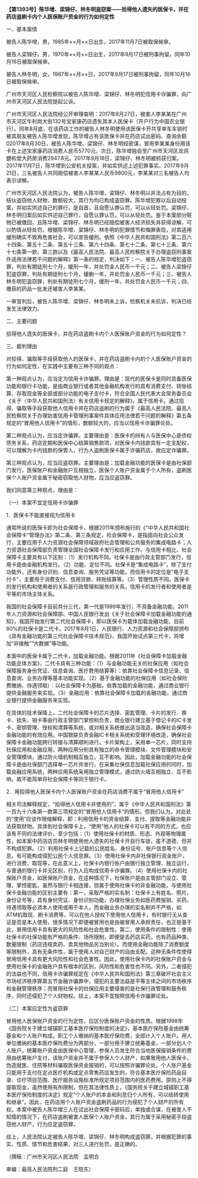 **【第1393号】陈华增、梁锦仔、林冬明盗窃案——拾得他人遗失的医保卡，并在药店盗刷卡内个人医保账户资金的行为如何定性**

一、基本案情

被告人陈华增，男，1985年××月××日出生，2017年11月7日被取保候审。

被告人梁锦仔，男，1970年××月××日出生，2017年9月17日被刑事拘留，同年10月16日被取保候审。

被告人林冬明，女，1987年××月××日，2017年9月17日被刑事拘留，同年10月16日被取保候审。

广州市天河区人民检察院以被告人陈华增、梁锦仔、林冬明犯信用卡诈骗罪，向广州市天河区人民法院提起公诉。

广州市天河区人民法院经公开审理查明：2017年8月27日，被害人李某某在广州市天河区牛利岗大街132号宝家康药店遗失其本人医保卡（开户行为中国农业银行）。同年8月底，在该药店工作的被告人林冬明使用该医保卡开共享单车车锁时被其朋友被告人陈华增发现，陈华增占有该医保卡并在药店试出密码、查询余额02017年8月30日，被告人陈华增、梁锦仔、林冬明经密谋，冒用李某某身份用该卡在上述宝家康药店消费人民币5770元，次日，陈华增独自至广州市天河区龙洞健和堂大药房消费2947.8元。2017年9月16日，梁锦仔、林冬明被抓获归案。2017年11月7日，陈华增到公安机关投案，并如实供述上述犯罪事实。2017年9月21日，三名被告人共同赔偿被害人李某某人民币9800元，李某某对三名被告人均表示谅解。

广州市天河区人民法院认为，被告人陈华增、梁锦仔、林冬明以非法占有为目的，结伙盗窃他人财物，数额较大，其行为均已构成盗窃罪。陈华增犯罪以后自动投案，并如实供述自己的罪行，是自首，且自愿认罪认罚，可以从轻处罚。梁锦仔、林冬明归案后如实供述自己罪行，自愿认罪认罚，可以从轻处罚。鉴于本案部分赃物已被缴回，且陈华增、梁锦仔、林冬明已经赔偿被害人经济损失并获得谅解，可以酌情从轻处罚。根据陈华增、梁锦仔、林冬明的犯罪情节和悔罪表现，对其适用缓刑确实不致再危害社会，可以宣告缓刑。依照《中华人民共和国刑法》第二百六十四条、第五十二条、第五十三条、第六十四条、第七十二条、第七十三条、第六十七条第一款、第三款以及《最高人民法院、最高人民检察院关于办理盗窃刑事案件适用法律若干问题的解释》第一条的规定，判决如下：一、被告人陈华增犯盗窃罪，判处有期徒刑七个月，缓刑一年，并处罚金人民币一千元；二、被告人梁锦仔犯盗窃罪，判处有期徒刑七个月，缓删一年，并处罚金人民币一千元；三、被告人林冬明犯盗窃罪，判处有期徒刑七个月，缓刑一年，并处罚金人民币一千元；四、缴获的药品一批发还被害人李某某。

一审宣判后，被告人陈华增、梁锦仔、林冬明未上诉，检察机关未抗诉，判决已经发生法律效力。

二、主要问题

拾得他人遗失的医保卡，并在药店盗刷卡内个人医保账户资金的行为如何定性？

三、裁判理由

对拾得、骗取等手段获取他人的医保卡，并在药店盗刷卡内的个人医保账户资金的行为如何定性，在实践中主要有三种不同的观点：

第一种观点认为，应当定为信用卡诈骗罪。理由是：现代的医保卡是同时具备医保功能和银行卡功能，是由商业银行或者其他金融机构发行的具有消费支付、转账结算、存取现金等全部或部分功能的电子支付卡，符合全国人民代表大会常务委员会《关于〈中华人民共和国刑法〉有关信用卡规定的解释》，属于信用卡。通过拾得、骗取等手段获取他人信用卡并在药店盗刷的行为属于《最高人民法院、最高人民检察院关于办理妨害信用卡管理刑事案件具体应用法律若干问题的解释》第五条规定的“冒用他人信用卡”的情形，数额较大的，应当以信用卡诈骗罪论处。

第二种观点认为，应当定诈骗罪。主要理由是：医保卡的持有人与医保中心是债权债务关系，药店定期和医保中心结算销售款项，对医保卡内钱款具有一定支配权，可以理解为卡内钱款的保管人，行为人盗刷医保卡属于诈骗药店，故应定诈骗罪。

第三种观点认为，应当应盗窃罪。主要理由是：加载金融功能的医保卡是由社保部门发行，医保账户和金融账户互相独立，医保个人账户资金属于个人所有，盗刷医保个人账户资金属于秘密窃取他人财物，应当应盗窃罪。

我们同意第三种观点，理由是：

（一）本案不宜定信用卡诈骗罪

1．医保卡不能直接视为信用卡

通常所说的医保卡即为社会保障卡，根据2011年颁布施行的《“中华人民共和国社会保障卡”管理办法》第二条、第三条规定，社会保障卡，是指面向社会公众发行，主要应用于人力资源社会保障领域政府社会管理和公共服务的集成电路卡；人力资源社会保障部负责管理全国社会保障卡发行和应用工作。与信用卡相比，社会保障卡主要具有以下区别：（1）发行机构不同。社保卡是由行政主管部门发行，信用卡是由金融机构发行。（2）功能、定位不同。社保卡是“集成电路卡”，除了支付功能外，还有身份识别、信息查询、服务凭证等功能，而信用卡的定位是“电子支付卡”，主要用于消费支付、信用贷款、转账结算等。（3）管理性质不同。医保卡的发行机构和使用者的关系是行政管理和服务的关系，信用卡的发行者和使用者是平等的市场主体关系。

我国的社会保障卡目前共分三代，第一代是1999年发行，不具备金融功能。2011年人力资源和社会保障部、中国人民银行发出《关于社会保障卡加载金融功能的通知》，我国开始发行第二代社会保障卡，即以医保卡为载体加载金融功能，目前80%的社保卡是二代卡。2017年8月1日，人民银行、人力资源和社会保障部颁布《具有金融功能的第三代社会保障卡技术规范》，我国开始试点第三代卡，将增加“非接触”“大数据”等功能。

本案中的医保卡属于二代卡，加载金融功能。根据2011年《社会保障卡加载金融功能总体方案》，二代卡具有三种功能：（1）与金融功能无关的社保应用（如社会保障服务身份凭证、信息查询、医疗费用结算等）：依靠社会保障卡信息记录、信息查询、业务办理等基本功能实现。（2）基于金融功能的社保应用（如社会保险费缴纳、待遇领取）：以社会保障卡为基础，依靠加载的金融功能，通过商业银行提供金融服务来实现。（3）金融应用：依靠社会保障卡加载的金融功能，通过商业银行提供金融服务来实现。

在具体的技术保降上，二代社会保障卡的芯片选择、密匙管理、卡片的发行、换卡、挂失、销卡等由行政主管部门掌控和负责，商业银行建立基于借记卡的IC卡发卡、密钥管理、授权和清算等系统，或对相关系统做出适当改造，确保社会保障卡金融功能的有效应用。中国银联负责金融IC卡相关系统和受理环境改造，确保社会保障卡金融功能跨行转接与清算顺利进行。卡片架构上，采用单一芯片，同时支持社保应用和金融应用，两种应用分别具有独立的命令管理模块、文件管理模块和安全管理模块，通过防火墙机制相互独立，互不影响。因此，加载金融功能的社会保障卡是由社保部门选择单一芯片并发行，在采集社保信息加载社保应用的同时，加载金融应用系统，两种应用系统采用独立管理模式，通过防火墙互相独立、互不影响。故不能简单将社会保障卡等同于银行卡。

2．用拾得他人医保卡内个人医保账户资金在药店消费不属于“冒用他人信用卡”

相关司法解释规定，“拾得他人信用卡并使用的”，属于《中华人民共和国刑法》第一百九十六条第一款第三项规定的“冒用他人信用卡”的情形。但我们认为，对此处的“使用”应该作限缩解释，即：利用信用卡的资金结算、支付、提取等金融功能非法获取财物。具体到社会保障卡上，“使用”他人的社保卡可以有不同的方式，也应该有不同的法律评价，至少包括：（1）使用社保卡的材质、形态、外观等物理属性，如本案中药店店员林冬明使用他人遗失的社保卡开自行车锁，虽不道德，但并不构成犯罪。（2）利用社保卡上记载的公民姓名、身份证号、账户信息等个人信息，有可能构成侵犯公民个人信息罪。（3）使用社保卡内非社保银行资金账户，进行消费、取现等，在此意义上，社保卡内银行账户由银行独立管理、独立运行，与普通的银行卡并无区别，行为人应构成信用卡诈骗罪。（4）使用社保卡内的社保账户资金，如医保账户资金，在这种情况下，社保账户是由主管部门设立、管理，掌控密匙，虽然与银行卡相连接，但属于使用社保卡的非金融功能，与使用社保卡金融功能的区别主要有：第一，采取严格的实名制：社保卡上有姓名、照片、身份证号等，具有身份凭证、身份识别功能，办理社保业务如医药费报销、买药、待遇领取等必须本人使用或用于本人，而金融业务办理的实名制并不严格，如ATM机取现、刷卡消费等，可以在他人授权下使用他人信用卡，有时银行无从查证是否是本人使用，很多情况下即便被冒用也是由被冒用人承担责任，也正是基于此，冒用信用卡具有更大的风险性和社会危害性。第二，使用条件的限制性：使用社保卡的社保功能有严格的条件、场所限制，即便是去药店买药，也有药品种类、数量限制（药店违规卖药、卖其他物品另当别论）。而使用金融功能除了消费额度等限制外，具有无条件性，属于使用人对自己财产的自由支配。这种无条件性使得冒用信用卡具有更大风险性和社会危害性。因此，使用社保卡内的社保账户资金与使用社保卡的金融账户具有根本的区别，风险性和危害性也不同。另外，二者侵犯的法益也不同，信用卡诈骗罪规定在《中华人民共和国刑法》第三章破坏社会主义市场经济秩序罪第五节金融诈骗罪中，侵犯的主要法益是平等主体之间的市场秩序和金融管理秩序；而冒用社保卡的社保应用主要侵害的是社保行政管理和服务秩序，同时还侵犯了个人财物权。综上，本案不宜按照信用卡诈骗罪论处。

（二）本案应定性为盗窃罪

冒用他人医保账户资金的行为定性，应区分医保账户资金的性质。根据1998年《国务院关于建立城镇职工基本医疗保险制度的决定》，基本医疗保险基金由统筹基金和个人账户构成。职工个人缴纳的基本医疗保险费，全部计入个人账户。用人单位缴纳的基本医疗保险费分为两部分，一部分用于建立统筹基金，一部分划人个人账户。统筹账户资金由医保中心管理，参保人员发生符合当地医保报销条件的费用由统筹账户支付，该账户资金并不属于参保人个人财产，如果冒用他人医保卡，伪造就医、住院等材料骗取医保资金报销的，可以按照诈骗罪论处。个人账户基金只能用于支付在定点医疗机构或定点零售药店发生的，符合基本医疗保险药品目录、诊疗项目范围、医疗服务设施标准所规定项目范围内的医药费用。原则上不得提取现金，虽然使用有所限制，但在其法律性质上，《国务院关于建立城镆职工基本医疗保险制度的决定》规定“个人账户的本金和利息归个人所有，可以结转使用和继承”。因此，在药店用个人账户资金盗刷药品的行为侵犯了个人财产的所有权。本案中被告人陈华增三人在试出社会保障卡密码后，单独或合谋，在被害人不知情的情况下，在药店盗刷被害人医保个人账户资金，其行为属于采用秘密手段盗窃他人财产，行为应定盗窃罪。

综上，人民法院认定被告人陈华增、梁锦仔、林冬明构成盗窃罪，并根据犯罪的事实、性质、情节和危害结果，对三人进行处罚，是正确的。

（撰稿：广州市天河区人民法院　孟明合

审编：最高人民法院刑二庭　王晓东）